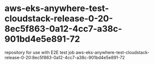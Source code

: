 # aws-eks-anywhere-test-cloudstack-release-0-20-8ec5f863-0a12-4cc7-a38c-901bd4e5e891-72
repository for use with E2E test job aws-eks-anywhere-test-cloudstack-release-0-20:8ec5f863-0a12-4cc7-a38c-901bd4e5e891-72
